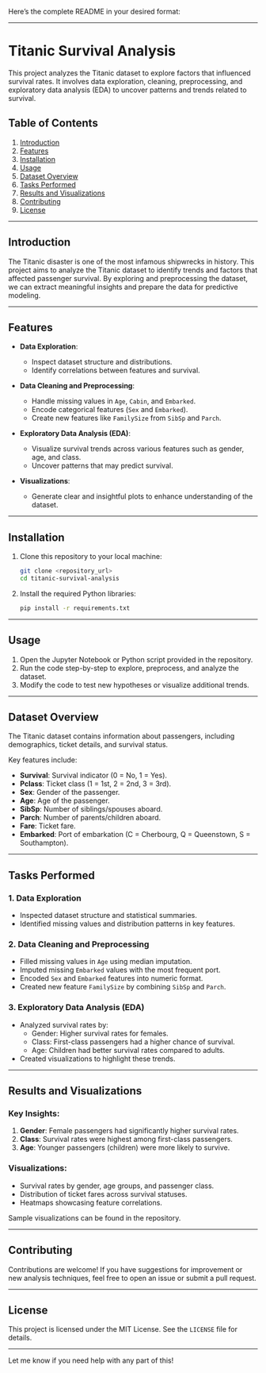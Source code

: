 Here’s the complete README in your desired format:  

---

# Titanic Survival Analysis

This project analyzes the Titanic dataset to explore factors that influenced survival rates. It involves data exploration, cleaning, preprocessing, and exploratory data analysis (EDA) to uncover patterns and trends related to survival.

## Table of Contents
1. [Introduction](#introduction)  
2. [Features](#features)  
3. [Installation](#installation)  
4. [Usage](#usage)  
5. [Dataset Overview](#dataset-overview)  
6. [Tasks Performed](#tasks-performed)  
7. [Results and Visualizations](#results-and-visualizations)  
8. [Contributing](#contributing)  
9. [License](#license)

---

## Introduction

The Titanic disaster is one of the most infamous shipwrecks in history. This project aims to analyze the Titanic dataset to identify trends and factors that affected passenger survival. By exploring and preprocessing the dataset, we can extract meaningful insights and prepare the data for predictive modeling.

---

## Features

- **Data Exploration**:  
  - Inspect dataset structure and distributions.  
  - Identify correlations between features and survival.  

- **Data Cleaning and Preprocessing**:  
  - Handle missing values in `Age`, `Cabin`, and `Embarked`.  
  - Encode categorical features (`Sex` and `Embarked`).  
  - Create new features like `FamilySize` from `SibSp` and `Parch`.  

- **Exploratory Data Analysis (EDA)**:  
  - Visualize survival trends across various features such as gender, age, and class.  
  - Uncover patterns that may predict survival.

- **Visualizations**:  
  - Generate clear and insightful plots to enhance understanding of the dataset.

---

## Installation

1. Clone this repository to your local machine:
   ```bash
   git clone <repository_url>
   cd titanic-survival-analysis
   ```

2. Install the required Python libraries:
   ```bash
   pip install -r requirements.txt
   ```

---

## Usage

1. Open the Jupyter Notebook or Python script provided in the repository.  
2. Run the code step-by-step to explore, preprocess, and analyze the dataset.  
3. Modify the code to test new hypotheses or visualize additional trends.  

---

## Dataset Overview

The Titanic dataset contains information about passengers, including demographics, ticket details, and survival status.  

Key features include:  
- **Survival**: Survival indicator (0 = No, 1 = Yes).  
- **Pclass**: Ticket class (1 = 1st, 2 = 2nd, 3 = 3rd).  
- **Sex**: Gender of the passenger.  
- **Age**: Age of the passenger.  
- **SibSp**: Number of siblings/spouses aboard.  
- **Parch**: Number of parents/children aboard.  
- **Fare**: Ticket fare.  
- **Embarked**: Port of embarkation (C = Cherbourg, Q = Queenstown, S = Southampton).  

---

## Tasks Performed

### 1. Data Exploration  
- Inspected dataset structure and statistical summaries.  
- Identified missing values and distribution patterns in key features.

### 2. Data Cleaning and Preprocessing  
- Filled missing values in `Age` using median imputation.  
- Imputed missing `Embarked` values with the most frequent port.  
- Encoded `Sex` and `Embarked` features into numeric format.  
- Created new feature `FamilySize` by combining `SibSp` and `Parch`.  

### 3. Exploratory Data Analysis (EDA)  
- Analyzed survival rates by:  
  - Gender: Higher survival rates for females.  
  - Class: First-class passengers had a higher chance of survival.  
  - Age: Children had better survival rates compared to adults.  
- Created visualizations to highlight these trends.

---

## Results and Visualizations

### Key Insights:
1. **Gender**: Female passengers had significantly higher survival rates.  
2. **Class**: Survival rates were highest among first-class passengers.  
3. **Age**: Younger passengers (children) were more likely to survive.  

### Visualizations:
- Survival rates by gender, age groups, and passenger class.  
- Distribution of ticket fares across survival statuses.  
- Heatmaps showcasing feature correlations.  

Sample visualizations can be found in the repository.

---

## Contributing

Contributions are welcome! If you have suggestions for improvement or new analysis techniques, feel free to open an issue or submit a pull request.

---

## License

This project is licensed under the MIT License. See the `LICENSE` file for details.

---

Let me know if you need help with any part of this!
